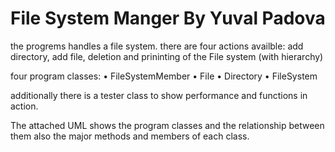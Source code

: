 # File System Manger By Yuval Padova #

the progrems handles a file system. there are four actions availble: add directory, add file, deletion 
and prininting of the File system (with hierarchy) 

four program classes:
	• FileSystemMember
	• File
	• Directory
	• FileSystem

additionally there is a tester class to show performance 
and functions in action.

The attached UML shows the program classes and the relationship between them
also the major methods and members of each class.
 
